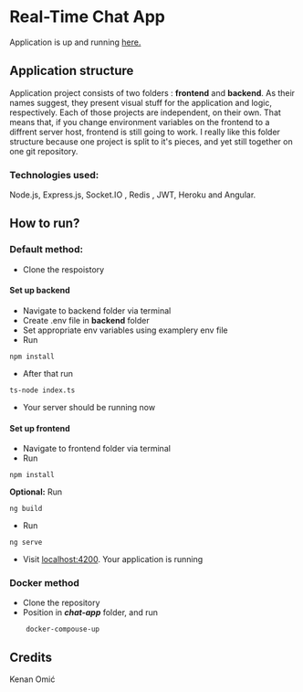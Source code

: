 # Real-Time Chat App

Application is up and running [here.](https://chatapp-frontend-9ec9c03ceef6.herokuapp.com)

## Application structure

Application project consists of two folders : **frontend** and **backend**. As their names suggest, they present visual stuff for the application and logic, respectively. Each of those projects are independent, on their own. That means that, if you change environment variables on the frontend to a diffrent server host, frontend is still going to work.  I really like this folder structure because one project is split to it's pieces, and yet still together on one git repository.

### Technologies used:
Node.js, Express.js, Socket.IO , Redis , JWT, Heroku and Angular.


## How to run?


### Default method:

- Clone the respoistory

#### Set up backend

- Navigate to backend folder via terminal
- Create .env file in **backend** folder
- Set appropriate env variables using examplery env file
- Run 
```
npm install
```
- After that run
```
ts-node index.ts
```
- Your server should be running now

#### Set up frontend

- Navigate to frontend folder via terminal
- Run 
```
npm install
```
**Optional:** Run 
```
ng build
```
- Run
```
ng serve 
```
- Visit [localhost:4200](http://localhost:4200). Your application is running

### Docker method 
- Clone the repository
- Position in ***chat-app*** folder, and run
```
    docker-compouse-up
```


## Credits
Kenan Omić